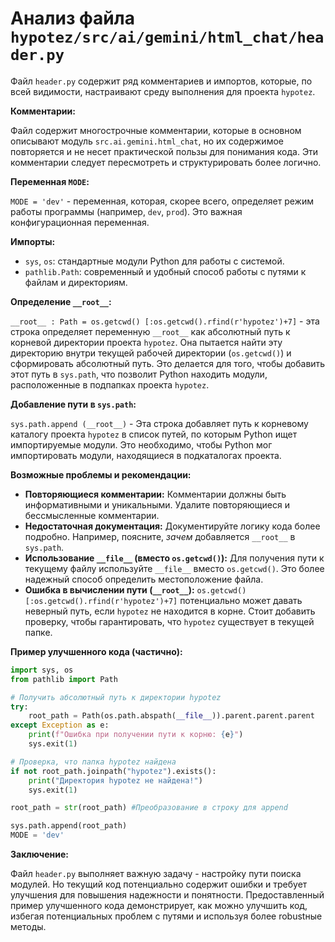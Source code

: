 # Анализ файла `hypotez/src/ai/gemini/html_chat/header.py`

Файл `header.py` содержит ряд комментариев и импортов, которые, по всей видимости, настраивают среду выполнения для проекта `hypotez`.

**Комментарии:**

Файл содержит многострочные комментарии, которые в основном описывают модуль `src.ai.gemini.html_chat`, но их содержимое повторяется и не несет практической пользы для понимания кода.  Эти комментарии следует пересмотреть и структурировать более логично.

**Переменная `MODE`:**

`MODE = 'dev'` - переменная, которая, скорее всего, определяет режим работы программы (например, `dev`, `prod`). Это важная конфигурационная переменная.

**Импорты:**

- `sys`, `os`: стандартные модули Python для работы с системой.
- `pathlib.Path`: современный и удобный способ работы с путями к файлам и директориям.

**Определение `__root__`:**

`__root__ : Path = os.getcwd() [:os.getcwd().rfind(r'hypotez')+7]` - эта строка определяет переменную `__root__` как абсолютный путь к корневой директории проекта `hypotez`.  Она пытается найти эту директорию внутри текущей рабочей директории (`os.getcwd()`) и сформировать абсолютный путь.  Это делается для того, чтобы добавить этот путь в `sys.path`, что позволит Python находить модули, расположенные в подпапках проекта `hypotez`.

**Добавление пути в `sys.path`:**

`sys.path.append (__root__)`  -  Эта строка добавляет путь к корневому каталогу проекта `hypotez` в список путей, по которым Python ищет импортируемые модули.  Это необходимо, чтобы Python мог импортировать модули, находящиеся в подкаталогах проекта.

**Возможные проблемы и рекомендации:**

* **Повторяющиеся комментарии:** Комментарии должны быть информативными и уникальными. Удалите повторяющиеся и бессмысленные комментарии.
* **Недостаточная документация:** Документируйте логику кода более подробно.  Например, поясните, *зачем* добавляется `__root__` в `sys.path`.
* **Использование `__file__` (вместо `os.getcwd()`):** Для получения пути к текущему файлу используйте `__file__` вместо `os.getcwd()`. Это более надежный способ определить местоположение файла.
* **Ошибка в вычислении пути (`__root__`):**  `os.getcwd() [:os.getcwd().rfind(r'hypotez')+7]` потенциально может давать неверный путь, если `hypotez` не находится в корне. Стоит добавить проверку, чтобы гарантировать, что `hypotez` существует в текущей папке.

**Пример улучшенного кода (частично):**

```python
import sys, os
from pathlib import Path

# Получить абсолютный путь к директории hypotez
try:
    root_path = Path(os.path.abspath(__file__)).parent.parent.parent
except Exception as e:
    print(f"Ошибка при получении пути к корню: {e}")
    sys.exit(1)

# Проверка, что папка hypotez найдена
if not root_path.joinpath("hypotez").exists():
    print("Директория hypotez не найдена!")
    sys.exit(1)

root_path = str(root_path) #Преобразование в строку для append

sys.path.append(root_path)
MODE = 'dev'

```

**Заключение:**

Файл `header.py` выполняет важную задачу - настройку пути поиска модулей. Но текущий код потенциально содержит ошибки и требует улучшения для повышения надежности и понятности.  Предоставленный пример улучшенного кода демонстрирует, как можно улучшить код, избегая потенциальных проблем с путями и используя более robustные методы.